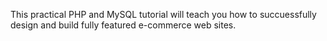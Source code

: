 This practical PHP and MySQL tutorial will teach you how to succuessfully design and build fully featured e-commerce web sites.